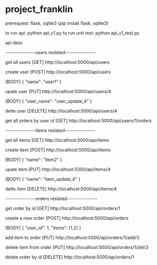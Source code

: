 # project_franklin

prerequest: flask, sqlite3 (pip install flask, sqlite3)

to run api: python api_v1.py
to run unit test: python api_v1_test.py

api desc

---------------users reslated---------------

get all users
[GET] http://localhost:5000/api/users

create user
[POST] http://localhost:5000/api/users

[BODY]
{
	"name": "user1"
}

upate user
[PUT] http://localhost:5000/api/users/4

[BODY]
{
	"user_name": "user_update_4"
}

delte user
[DELETE] http://localhost:5000/api/users/4

get all orders by user id
[GET] http://localhost:5000/api/users/1/orders

---------------items reslated---------------

get all items
[GET] http://localhost:5000/api/items

create item
[POST] http://localhost:5000/api/items

[BODY]
{
	"name": "item2"
}

upate item
[PUT] http://localhost:5000/api/items/4

[BODY]
{
	"name": "item_update_4"
}

delte item
[DELETE] http://localhost:5000/api/items/4

---------------orders reslated---------------

get order by id
[GET] http://localhost:5000/api/orders/1

create a new order
[POST] http://localhost:5000/api/orders

[BODY]
{
	"user_id": 1,
	"items": [1,2]
}

add item to order
[PUT] http://localhost:5000/api/orders/1/add/3

delete item from order
[PUT] http://localhost:5000/api/orders/1/del/3

delete order by id
[DELETE] http://localhost:5000/api/orders/1
